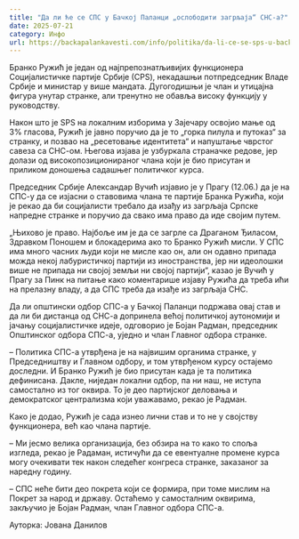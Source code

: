 ```yaml
---
title: "Да ли ће се СПС у Бачкој Паланци „ослободити загрљаја“ СНС-а?"
date: 2025-07-21
category: Инфо
url: https://backapalankavesti.com/info/politika/da-li-ce-se-sps-u-backoj-palanci-osloboditi-zagrljaja-sns/
---
```


Бранко Ружић је један од најпрепознатљивијих функционера Социјалистичке партије Србије (СPS), некадашњи потпредседник Владе Србије и министар у више мандата. Дугогодишњи је члан и утицајна фигура унутар странке, али тренутно не обавља високу функцију у руководству.

Након што је SPS на локалним изборима у Зајечару освојио мање од 3% гласова, Ружић је јавно поручио да је то „горка пилула и путоказ“ за странку, и позвао на „ресетовање идентитета“ и напуштање чврстог савеза са СНС-ом. Његова изјава је узбуркала страначке редове, јер долази од високопозиционираног члана који је био присутан и приликом доношења садашњег политичког курса.

Председник Србије Александар Вучић изјавио је у Прагу (12.06.) да је на СПС-у да се изјасни о ставовима члана те партије Бранка Ружића, који је рекао да би социјалисти требало да изађу из загрљаја Српске напредне странке и поручио да свако има право да иде својим путем.

„Њихово је право. Најбоље им је да се загрле са Драганом Ђиласом, Здравком Поношем и блокадерима ако то Бранко Ружић мисли. У СПС има много часних људи који не мисле као он, али он одавно припада можда некој лабуристичкој партији из иностранства, јер ни идеолошки више не припада ни својој земљи ни својој партији“, казао је Вучић у Прагу за Пинк на питање како коментарише изјаву Ружића да треба ићи на прелазну владу, а да СПС треба да изађе из загрљаја СНС.

Да ли општински одбор СПС-а у Бачкој Паланци подржава овај став и да ли би дистанца од СНС-а допринела већој политичкој аутономији и јачању социјалистичке идеје, одговорио је Бојан Радман, председник Општинског одбора СПС-а, уједно и члан Главног одбора странке.

– Политика СПС-а утврђена је на највишим органима странке, у Председништву и Главном одбору, и том утврђеном курсу остајемо доследни. И Бранко Ружић је био присутан када је та политика дефинисана. Дакле, ниједан локални одбор, па ни наш, не иступа самостално из тог оквира. То је део партијског деловања и демократског централизма који уважавамо, рекао је Радман.

Како је додао, Ружић је сада изнео лични став и то не у својству функционера, већ као члана партије.

– Ми јесмо велика организација, без обзира на то како то споља изгледа, рекао је Радаман, истичући да се евентуалне промене курса могу очекивати тек након следећег конгреса странке, заказаног за наредну годину.

– СПС неће бити део покрета који се формира, при томе мислим на Покрет за народ и државу. Остаћемо у самосталним оквирима, закључио је Бојан Радман, члан Главног одбора СПС-а.

Ауторка: Јована Данилов
